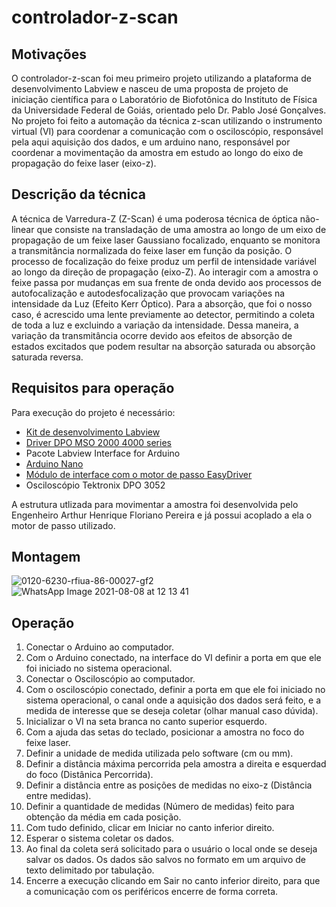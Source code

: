 # controlador-z-scan

## Motivações
O controlador-z-scan foi meu primeiro projeto utilizando a plataforma de desenvolvimento Labview e nasceu de uma proposta de projeto de iniciação científica para o Laboratório de Biofotônica do Instituto de Física da Universidade Federal de Goiás, orientado pelo Dr. Pablo José Gonçalves. No projeto foi feito a automação da técnica z-scan utilizando o instrumento virtual (VI) para coordenar a comunicação com o osciloscópio, responsável pela aqui aquisição dos dados, e um arduino nano, responsável por coordenar a movimentação da amostra em estudo ao longo do eixo de propagação do feixe laser (eixo-z).

## Descrição da técnica 
A técnica de Varredura-Z (Z-Scan) é uma poderosa técnica de óptica não-linear que consiste na transladação de uma amostra ao longo de um eixo de propagação de um feixe laser Gaussiano focalizado, enquanto se monitora a transmitância normalizada do feixe laser em função da posição. O processo de focalização do feixe produz um perfil de intensidade variável ao longo da direção de propagação (eixo-Z). Ao interagir com a amostra o feixe passa por mudanças em sua frente de onda devido aos processos de autofocalização e autodesfocalização que provocam variações na intensidade da Luz (Efeito Kerr Óptico). Para a absorção, que foi o nosso caso, é acrescido uma lente previamente ao detector, permitindo a coleta de toda a luz e excluindo a variação da intensidade. Dessa maneira, a variação da transmitância ocorre devido aos efeitos de absorção de estados excitados que podem resultar na absorção saturada ou absorção saturada reversa.

## Requisitos para operação
Para execução do projeto é necessário:
<ul>
  <li><a href="">Kit de desenvolvimento Labview</a></li>
  <li><a href="http://sine.ni.com/apps/utf8/niid_web_display.download_page?p_id_guid=6E23DB10D9FC2B05E04400144FB7D21D">Driver DPO MSO 2000 4000 series</a></li>
  <li>Pacote Labview Interface for Arduino</li>
  <li><a href="https://store.arduino.cc/usa/arduino-nano">Arduino Nano</a></li>
  <li><a href="https://www.sparkfun.com/products/12779">Módulo de interface com o motor de passo EasyDriver </a></li>
  <li>Osciloscópio Tektronix DPO 3052</li>
</ul>
A estrutura utlizada para movimentar a amostra foi desenvolvida pelo Engenheiro Arthur Henrique Floriano Pereira e já possui acoplado a ela o motor de passo utilizado.

## Montagem
![0120-6230-rfiua-86-00027-gf2](https://user-images.githubusercontent.com/60492503/128636901-1e5c5a17-4514-4283-8043-3b1367b660aa.jpg)
![WhatsApp Image 2021-08-08 at 12 13 41](https://user-images.githubusercontent.com/60492503/128636934-d000ffde-5587-4c19-8d98-3b4bef962484.jpeg)


## Operação
<ol>
  <li>Conectar o Arduino ao computador.</li>
  <li>Com o Arduino conectado, na interface do VI definir a porta em que ele foi iniciado no sistema operacional.</li>
  <li>Conectar o Osciloscópio ao computador.</li>
  <li>Com o osciloscópio conectado, definir a porta em que ele foi iniciado no sistema operacional, o canal onde a aquisição dos dados será feito, e a medida de interesse que se deseja coletar (olhar manual caso dúvida).</li>
  <li>Inicializar o VI na seta branca no canto superior esquerdo.</li>
  <li>Com a ajuda das setas do teclado, posicionar a amostra no foco do feixe laser.</li>
  <li>Definir a unidade de medida utilizada pelo software (cm ou mm).</li>
  <li>Definir a distância máxima percorrida pela amostra a direita e esquerdad do foco (Distânica Percorrida).</li>
  <li>Definir a distância entre as posições de medidas no eixo-z (Distância entre medidas).</li>
  <li>Definir a quantidade de medidas (Número de medidas) feito para obtenção da média em cada posição.</li>
  <li>Com tudo definido, clicar em Iniciar no canto inferior direito.</li>
  <li>Esperar o sistema coletar os dados.</li>
  <li>Ao final da coleta será solicitado para o usuário o local onde se deseja salvar os dados. Os dados são salvos no formato em um arquivo de texto delimitado por tabulação.</li>
  <li>Encerre a execução clicando em Sair no canto inferior direito, para que a comunicação com os periféricos encerre de forma correta.</li>
</ol>

